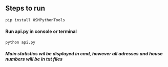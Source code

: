## Steps to run ##
  ```python
  pip install OSMPythonTools
  ```
#### Run api.py in console or terminal ####
```python
python api.py
  ```
##### Main statistics wil be displayed in cmd, however all adresses and house numbers will be in txt files #####

